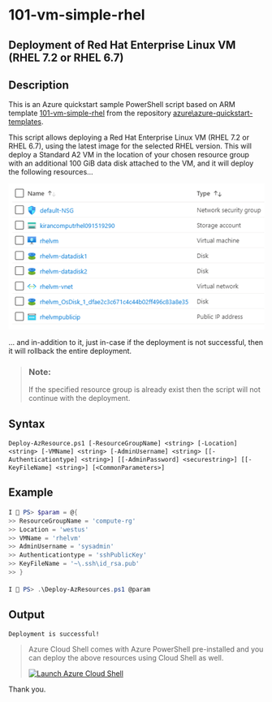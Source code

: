 101-vm-simple-rhel
===
Deployment of Red Hat Enterprise Linux VM (RHEL 7.2 or RHEL 6.7)
---

## Description

This is an Azure quickstart sample PowerShell script based on ARM template [101-vm-simple-rhel](https://github.com/Azure/azure-quickstart-templates/tree/master/101-vm-simple-rhel) from the repository [azure\azure-quickstart-templates](https://github.com/Azure/azure-quickstart-templates).

This script allows deploying a Red Hat Enterprise Linux VM (RHEL 7.2 or RHEL 6.7), using the latest image for the selected RHEL version. This will deploy a Standard A2 VM in the location of your chosen resource group with an additional 100 GiB data disk attached to the VM, and it will deploy the following resources...

![image](resources.png)

... and in-addition to it, just in-case if the deployment is not successful, then it will rollback the entire deployment.

> ### Note: 
> If the specified resource group is already exist then the script will not continue with the deployment.

## Syntax
```
Deploy-AzResource.ps1 [-ResourceGroupName] <string> [-Location] <string> [-VMName] <string> [-AdminUsername] <string> [[-Authenticationtype] <string>] [[-AdminPassword] <securestring>] [[-KeyFileName] <string>] [<CommonParameters>]
```

## Example
```powershell
I 💙 PS> $param = @{
>> ResourceGroupName = 'compute-rg'
>> Location = 'westus'
>> VMName = 'rhelvm'
>> AdminUsername = 'sysadmin'
>> Authenticationtype = 'sshPublicKey' 
>> KeyFileName = '~\.ssh\id_rsa.pub'
>> }

I 💙 PS> .\Deploy-AzResources.ps1 @param
```

## Output
```
Deployment is successful!
```

> Azure Cloud Shell comes with Azure PowerShell pre-installed and you can deploy the above resources using Cloud Shell as well.
>
>[![](https://shell.azure.com/images/launchcloudshell.png "Launch Azure Cloud Shell")](https://shell.azure.com)

Thank you.
